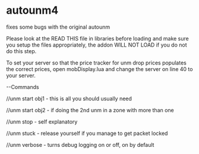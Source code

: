 # autounm4
fixes some bugs with the original autounm


Please look at the READ THIS file in libraries before loading and make sure you setup the files appropriately, the addon WILL NOT LOAD if you do not do this step.

To set your server so that the price tracker for unm drop prices populates the correct prices, open mobDisplay.lua and change the server on line 40 to your server.


--Commands

//unm start obj1 - this is all you should usually need

//unm start obj2 - if doing the 2nd unm in a zone with more than one

//unm stop - self explanatory

//unm stuck - release yourself if you manage to get packet locked

//unm verbose - turns debug logging on or off, on by default
